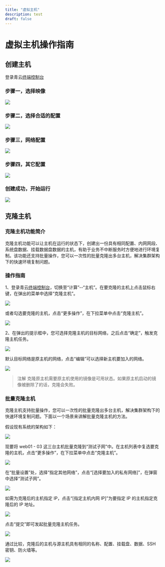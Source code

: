 ```yaml
---
title: "虚拟主机"
description: test
draft: false
---
```


# 虚拟主机操作指南

## 创建主机

登录青云[终端控制台](https://console.qingcloud.com/)

### 步骤一，选择映像

![](/compute/vm/manual/_images/create_instance_1.png)

### 步骤二，选择合适的配置

![](/compute/vm/manual/_images/create_instance_2.png)

### 步骤三，网络配置

![](/compute/vm/manual/_images/create_instance_3.png)

### 步骤四，其它配置

![](/compute/vm/manual/_images/create_instance_4.png)

### 创建成功，开始运行

![](/compute/vm/manual/_images/create_instance_5.png)

## 克隆主机

### 克隆主机功能简介

克隆主机功能可以让主机在运行的状态下，创建出一份具有相同配置、内网网段、系统盘数据、挂载数据盘数据的主机，有助于业务不中断服务时方便地进行环境复制。该功能还支持批量操作，您可以一次性的批量克隆出多台主机，解决集群架构下的快速环境复制问题。

### 操作指南

1、登录青云[终端控制台](https://console.qingcloud.com/)，切换至“计算”--“主机”。在要克隆的主机上点击鼠标右键，在弹出的菜单中选择“克隆主机”。

![](/compute/vm/manual/_images/clone-01.png)

或者勾选要克隆的主机，点击“更多操作”，在下拉菜单中点击“克隆主机”。

![](/compute/vm/manual/_images/clone-02.png)

2、在弹出的提示框中，您可选择克隆主机的目标网络，之后点击“确定”，触发克隆主机任务。

![](/compute/vm/manual/_images/clone-03.png)

默认目标网络是原主机的网络，点击“编辑”可以选择新主机要加入的网络。

![](/compute/vm/manual/_images/clone-04.png)

>注解
克隆原主机需要原主机使用的镜像是可用状态。如果原主机启动的镜像被删除了的话，克隆会失败。

### 批量克隆主机

克隆主机支持批量操作，您可以一次性的批量克隆出多台主机，解决集群架构下的快速环境复制问题。下面以一个场景来讲解批量克隆主机的方法。

假设现有系统的架构如下：

![](/compute/vm/manual/_images/batch_clone_instances_01-ori-arch.png)

现要将 web01 - 03 这三台主机批量克隆到“测试子网”中。在主机列表中复选要克隆的主机，点击“更多操作”，在下拉菜单中点击“克隆主机”。

![](/compute/vm/manual/_images/batch_clone_instances_02-choose-instances.png)

在“批量设置”处，选择“指定其他网络”，点击“[选择要加入的私有网络]"，在弹窗中选择“测试子网”。

![](/compute/vm/manual/_images/batch_clone_instances_03-choose-net.png)

如需为克隆后的主机指定 IP，点击“[指定主机内网 IP]”为要指定 IP 的主机指定克隆后的 IP 地址。

![](/compute/vm/manual/_images/batch_clone_instances_04-set-IP.png)

点击“提交”即可发起批量克隆主机任务。

![](/compute/vm/manual/_images/batch_clone_instances_05-target-arch.png)

通过比较，克隆后的主机与源主机具有相同的名称、配置、挂载盘、数据、SSH 密钥、防火墙等。

![](/compute/vm/manual/_images/batch_clone_instances_06-check.png)
